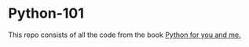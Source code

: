 # Python-101

This repo consists of all the code from the book
[Python for you and me.](http://pymbook.readthedocs.io/)
